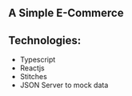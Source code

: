 ## A Simple E-Commerce

## Technologies:

- Typescript
- Reactjs
- Stitches
- JSON Server to mock data

